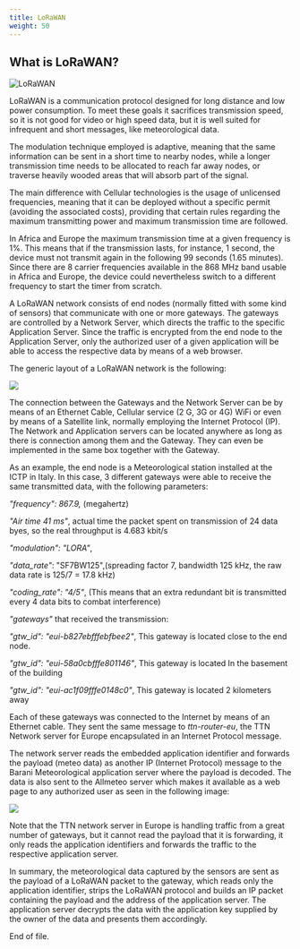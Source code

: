 ```yaml
---
title: LoRaWAN
weight: 50
---
```


## What is LoRaWAN?


![LoRaWAN](/en/Documentation/basics/images/lorawan.jpg?width=100%)

LoRaWAN is a communication protocol designed for long distance and low
power consumption. To meet these goals it sacrifices transmission speed,
so it is not good for video or high speed data, but it is well suited
for infrequent and short messages, like meteorological data.

The modulation technique employed is adaptive, meaning that the same
information can be sent in a short time to nearby nodes, while a longer
transmission time needs to be allocated to reach far away nodes, or
traverse heavily wooded areas that will absorb part of the signal.

The main difference with Cellular technologies is the usage of
unlicensed frequencies, meaning that it can be deployed without a
specific permit (avoiding the associated costs), providing that certain
rules regarding the maximum transmitting power and maximum transmission
time are followed.

In Africa and Europe the maximum transmission time at a given frequency
is 1%. This means that if the transmission lasts, for instance, 1
second, the device must not transmit again in the following 99 seconds
(1.65 minutes). Since there are 8 carrier frequencies available in the
868 MHz band usable in Africa and Europe, the device could nevertheless
switch to a different frequency to start the timer from scratch.

A LoRaWAN network consists of end nodes (normally fitted with some kind
of sensors) that communicate with one or more gateways. The gateways are
controlled by a Network Server, which directs the traffic to the
specific Application Server. Since the traffic is encrypted from the end
node to the Application Server, only the authorized user of a given
application will be able to access the respective data by means of a web
browser.

The generic layout of a LoRaWAN network is the following:

![](/en/Documentation/basics/images/img_lorawan/media/image1.png)

The connection between the Gateways and the Network Server can be by
means of an Ethernet Cable, Cellular service (2 G, 3G or 4G) WiFi or
even by means of a Satellite link, normally employing the Internet
Protocol (IP). The Network and Application servers can be located
anywhere as long as there is connection among them and the Gateway. They
can even be implemented in the same box together with the Gateway.

As an example, the end node is a Meteorological station installed at the
ICTP in Italy. In this case, 3 different gateways were able to receive
the same transmitted data, with the following parameters:

*\"frequency\": 867.9,* (megahertz)

*\"Air time 41 ms\"*, actual time the packet spent on transmission of 24
data byes, so the real throughput is 4.683 kbit/s

*\"modulation\": \"LORA\"*,

*\"data_rate\"*: \"SF7BW125\",(spreading factor 7, bandwidth 125 kHz,
the raw data rate is 125/7 = 17.8 kHz)

*\"coding_rate\": \"4/5\"*, (This means that an extra redundant bit is
transmitted every 4 data bits to combat interference)

*\"gateways\"* that received the transmission:

*\"gtw_id\": \"eui-b827ebfffebfbee2\"*, This gateway is located close to
the end node.

*\"gtw_id\": \"eui-58a0cbfffe801146\"*, This gateway is located In the
basement of the building

*\"gtw_id\": \"eui-ac1f09fffe0148c0\"*, This gateway is located 2
kilometers away

Each of these gateways was connected to the Internet by means of an
Ethernet cable. They sent the same message to *ttn-router-eu*, the TTN
Network server for Europe encapsulated in an Internet Protocol message.

The network server reads the embedded application identifier and
forwards the payload (meteo data) as another IP (Internet Protocol)
message to the Barani Meteorological application server where the
payload is decoded. The data is also sent to the Allmeteo server which
makes it available as a web page to any authorized user as seen in the
following image:

![](/en/Documentation/basics/images/img_lorawan/media/image2.png)

Note that the TTN network server in Europe is handling traffic from a
great number of gateways, but it cannot read the payload that it is
forwarding, it only reads the application identifiers and forwards the
traffic to the respective application server.

In summary, the meteorological data captured by the sensors are sent as
the payload of a LoRaWAN packet to the gateway, which reads only the
application identifier, strips the LoRaWAN protocol and builds an IP
packet containing the payload and the address of the application server.
The application server decrypts the data with the application key
supplied by the owner of the data and presents them accordingly.

End of file.
